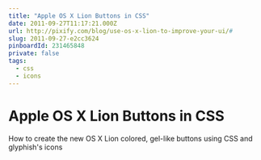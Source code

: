 ```yaml
---
title: "Apple OS X Lion Buttons in CSS"
date: 2011-09-27T11:17:21.000Z
url: http://pixify.com/blog/use-os-x-lion-to-improve-your-ui/#
slug: 2011-09-27-e2cc3624
pinboardId: 231465848
private: false
tags:
  - css
  - icons
---
```


# Apple OS X Lion Buttons in CSS

How to create the new OS X Lion colored, gel-like buttons using CSS and glyphish's icons
